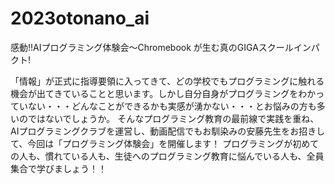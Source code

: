 # 2023otonano_ai
感動!!AIプログラミング体験会～Chromebook が生む真のGIGAスクールインパクト!

「情報」が正式に指導要領に入ってきて、どの学校でもプログラミングに触れる機会が出てきていることと思います。しかし自分自身がプログラミングをわかっていない・・・どんなことができるかも実感が湧かない・・・とお悩みの方も多いのではないでしょうか。 そんなプログラミング教育の最前線で実践を重ね、AIプログラミングクラブを運営し、動画配信でもお馴染みの安藤先生をお招きして、今回は「プログラミング体験会」を開催します！ プログラミングが初めての人も、慣れている人も、生徒へのプログラミング教育に悩んでいる人も、全員集合で学びましょう！！
